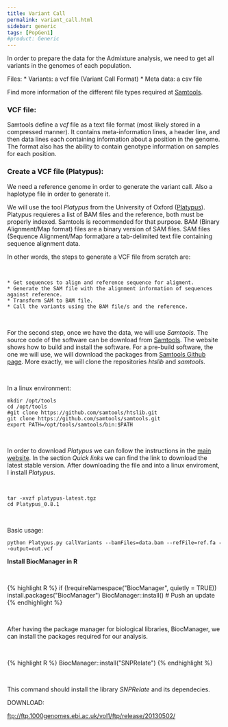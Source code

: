 ```yaml
---
title: Variant Call
permalink: variant_call.html
sidebar: generic
tags: [PopGen1]
#product: Generic
---
```


In order to prepare the data for the Admixture analysis, we need to get all variants in the genomes of each population.

Files:
	* Variants: a vcf file (Variant Call Format)
	* Meta data: a csv file

Find more information of the different file types required at [Samtools](https://samtools.github.io/hts-specs/).

### VCF file:

Samtools define a _vcf_ file as a text file format (most likely stored in a compressed manner). It contains meta-information lines, a header line, and then data lines each containing information about a position in the genome. The format also has the ability to contain genotype information on samples for each position.

### Create a VCF file (Platypus):

We need a reference genome in order to generate the variant call. Also a haplotype file in order to generate it.

We will use the tool _Platypus_ from the University of Oxford ([Platypus](https://www.well.ox.ac.uk/research/research-groups/lunter-group/lunter-group/platypus-a-haplotype-based-variant-caller-for-next-generation-sequence-data)). Platypus requieres a list of BAM files and the reference, both must be properly indexed. Samtools is recommended for that purpose. BAM (Binary Alignment/Map format) files are a binary version of SAM files. SAM files (Sequence Alignment/Map format)are a tab-delimited text file containing sequence alignment data.

In other words, the steps to generate a VCF file from scratch are:

<p>&nbsp;</p>

	* Get sequences to align and reference sequence for aligment.
	* Generate the SAM file with the alignment information of sequences against reference.
	* Transform SAM to BAM file.
	* Call the variants using the BAM file/s and the reference.

<p>&nbsp;</p>

For the second step, once we have the data, we will use _Samtools_. The source code of the software can be download from [Samtools](http://www.htslib.org/download/). The website shows how to build and install the software. For a pre-build software, the one we will use, we will download the packages from [Samtools Github page](https://github.com/samtools). More exactly, we will clone the repositories _htslib_ and _samtools_.

<p>&nbsp;</p>

In a linux environment:
```
mkdir /opt/tools
cd /opt/tools
#git clone https://github.com/samtools/htslib.git
git clone https://github.com/samtools/samtools.git
export PATH=/opt/tools/samtools/bin:$PATH
```
<p>&nbsp;</p>

In order to download _Platypus_ we can follow the instructions in the [main website](https://www.rdm.ox.ac.uk/research/lunter-group/lunter-group/platypus-a-haplotype-based-variant-caller-for-next-generation-sequence-data). In the section _Quick links_ we can find the link to download the latest stable version. After downloading the file and into a linux enviroment, I install _Platypus_.

<p>&nbsp;</p>

```
tar -xvzf platypus-latest.tgz
cd Platypus_0.8.1
```
<p>&nbsp;</p>

Basic usage:

	python Platypus.py callVariants --bamFiles=data.bam --refFile=ref.fa --output=out.vcf





**Install BiocManager in R**

<p>&nbsp;</p>

{% highlight R %}
if (!requireNamespace("BiocManager", quietly = TRUE))
    install.packages("BiocManager")
BiocManager::install() 	# Push an update
{% endhighlight %}

<p>&nbsp;</p>

After having the package manager for biological libraries, BiocManager, we can install the packages required for our analysis.

<p>&nbsp;</p>

{% highlight R %}
BiocManager::install("SNPRelate")
{% endhighlight %}

<p>&nbsp;</p>

This command should install the library _SNPRelate_ and its dependecies.



DOWNLOAD:

ftp://ftp.1000genomes.ebi.ac.uk/vol1/ftp/release/20130502/
